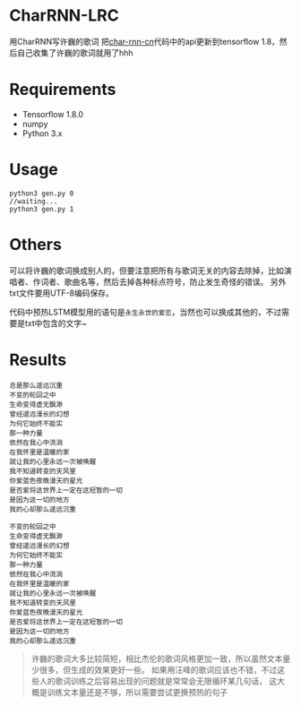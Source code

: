 # CharRNN-LRC
用CharRNN写许巍的歌词
把[char-rnn-cn](https://github.com/leido/char-rnn-cn)代码中的api更新到tensorflow 1.8，然后自己收集了许巍的歌词就用了hhh

# Requirements
- Tensorflow 1.8.0
- numpy
- Python 3.x

# Usage
```
python3 gen.py 0
//waiting...
python3 gen.py 1
```

# Others
可以将许巍的歌词换成别人的，但要注意把所有与歌词无关的内容去除掉，比如演唱者、作词者、歌曲名等，然后去掉各种标点符号，防止发生奇怪的错误。
另外txt文件要用UTF-8编码保存。

代码中预热LSTM模型用的语句是`永生永世的爱恋`，当然也可以换成其他的，不过需要是txt中包含的文字~

# Results
```
总是那么遥远沉重
不变的轮回之中
生命变得虚无飘渺
曾经遥远漫长的幻想
为何它始终不能实
那一种力量
依然在我心中流淌
在我怀里是温暖的家
就让我的心里永远一次被唤醒
我不知道转变的天风里
你爱蓝色夜晚漫天的星光
是否爱将这世界上一定在这短暂的一切
是因为这一切的地方
我的心却那么遥远沉重

不变的轮回之中
生命变得虚无飘渺
曾经遥远漫长的幻想
为何它始终不能实
那一种力量
依然在我心中流淌
在我怀里是温暖的家
就让我的心里永远一次被唤醒
我不知道转变的天风里
你爱蓝色夜晚漫天的星光
是否爱将这世界上一定在这短暂的一切
是因为这一切的地方
我的心却那么遥远沉重
```

> 许巍的歌词大多比较简短，相比杰伦的歌词风格更加一致，所以虽然文本量少很多，但生成的效果更好一些。
> 如果用汪峰的歌词应该也不错，不过这些人的歌词训练之后容易出现的问题就是常常会无限循环某几句话，
> 这大概是训练文本量还是不够，所以需要尝试更换预热的句子

